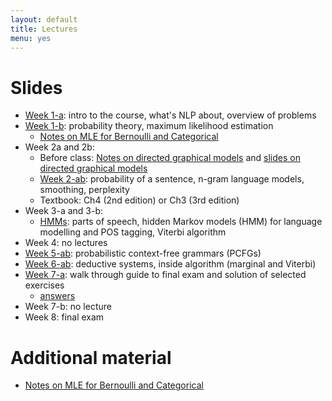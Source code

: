 ```yaml
---
layout: default
title: Lectures
menu: yes
---
```


# Slides

* [Week 1-a](lectures/week1-a.pdf): intro to the course, what's NLP about, overview of problems
* [Week 1-b](lectures/week1-b.pdf): probability theory, maximum likelihood estimation 
    * [Notes on MLE for Bernoulli and Categorical](//github.com/wilkeraziz/notes/blob/master/machine-learning/MLE/main.pdf)
* Week 2a and 2b:
    * Before class: [Notes on directed graphical models](//github.com/wilkeraziz/notes/blob/master/machine-learning/PGM/main.pdf) and [slides on directed graphical models](lectures/pgms.pdf)
    * [Week 2-ab](lectures/week2.pdf): probability of a sentence, n-gram language models, smoothing, perplexity 
    * Textbook: Ch4 (2nd edition) or Ch3 (3rd edition)
* Week 3-a and 3-b:
    * [HMMs](lectures/week3-a.pdf): parts of speech, hidden Markov models (HMM) for language modelling and POS tagging, Viterbi algorithm
* Week 4: no lectures
* [Week 5-ab](lectures/week5-a.pdf): probabilistic context-free grammars (PCFGs)
* [Week 6-ab](lectures/week5-b.pdf): deductive systems, inside algorithm (marginal and Viterbi)
* [Week 7-a](exercises/guidetoexam.pdf): walk through guide to final exam and solution of selected exercises
    * [answers](exercises/guidetoexam-answers.pdf)
* Week 7-b: no lecture
* Week 8: final exam

# Additional material

* [Notes on MLE for Bernoulli and Categorical](//github.com/wilkeraziz/notes/blob/master/machine-learning/MLE/main.pdf)
